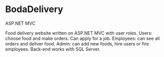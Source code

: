 # BodaDelivery
ASP.NET MVC

Food delivery website written on ASP.NET MVC
with user roles.
Users: choose food and make orders. Can apply
for a job.
Employees: can see all orders and deliver food.
Admin: can add new foods, hire users or fire
employees.
Back-end works with SQL Server.
